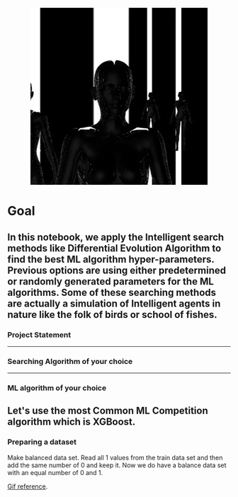 <p align="center">
  <img width="400" src="assets/download.webp" >
</p>

# Goal
In this notebook, we apply the Intelligent search methods like Differential Evolution Algorithm to find the best ML algorithm hyper-parameters. Previous options are using either predetermined or randomly generated parameters for the ML algorithms. Some of these searching methods are actually a simulation of Intelligent agents in nature like the folk of birds or school of fishes.
---


### Project Statement
---

### Searching Algorithm of your choice
---

### ML algorithm of your choice
Let's use the most Common ML Competition algorithm which is XGBoost.
---

### Preparing a dataset
Make balanced data set. Read all 1 values from the train data set and then add the same number of 0 and keep it. Now we do have a balance data set with an equal number of 0 and 1.














[Gif reference](https://giphy.com/gifs/c4d-human-ai-8hYQgBIIHkCPjRTmai).
